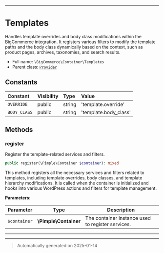 ***

# Templates

Handles template overrides and body class modifications
within the BigCommerce integration. It registers various filters to modify the template paths and
the body class dynamically based on the context, such as product pages, archives, taxonomies, and search results.



* Full name: `\BigCommerce\Container\Templates`
* Parent class: [`Provider`](./classes/BigCommerce/Container/Provider.md)


## Constants

| Constant | Visibility | Type | Value |
|:---------|:-----------|:-----|:------|
|`OVERRIDE`|public|string|&#039;template.override&#039;|
|`BODY_CLASS`|public|string|&#039;template.body_class&#039;|


## Methods


### register

Register the template-related services and filters.

```php
public register(\Pimple\Container $container): mixed
```

This method registers all the necessary services and filters related to templates, including
template overrides, body classes, and template hierarchy modifications. It is called when the
container is initialized and hooks into various WordPress actions and filters for template management.






**Parameters:**

| Parameter | Type | Description |
|-----------|------|-------------|
| `$container` | **\Pimple\Container** | The container instance used to register services. |





***


***
> Automatically generated on 2025-01-14
